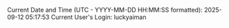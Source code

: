 Current Date and Time (UTC - YYYY-MM-DD HH:MM:SS formatted): 2025-09-12 05:17:53
Current User's Login: luckyaiman
